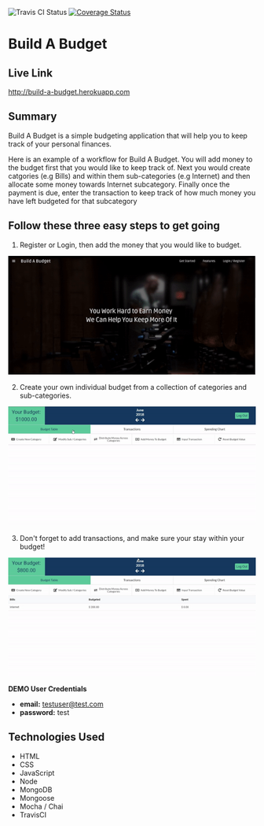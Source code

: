 ![Travis CI Status](https://travis-ci.org/ievgenk/build-a-budget.svg?branch=master) [![Coverage Status](https://coveralls.io/repos/github/ievgenk/build-a-budget/badge.svg?branch=master)](https://coveralls.io/github/ievgenk/build-a-budget?branch=master)

# Build A Budget

## Live Link

http://build-a-budget.herokuapp.com

## Summary

Build A Budget is a simple budgeting application that will help you to keep track of your personal finances.

Here is an example of a workflow for Build A Budget. You will add money to the budget first that you would like to keep track of. Next you would create catgories (e.g Bills) and within them sub-categories (e.g Internet) and then allocate some money towards Internet subcategory. Finally once the payment is due, enter the transaction to keep track of how much money you have left budgeted for that subcategory

## Follow these three easy steps to get going

1. Register or Login, then add the money that you would like to budget.

![Walkthrough gif](./public/media/gifs/first.gif)

2. Create your own individual budget from a collection of categories and sub-categories.

![Walkthrough gif](./public/media/gifs/second.gif)

3. Don't forget to add transactions, and make sure your stay within your budget!


![Walkthrough gif](./public/media/gifs/third.gif)



**DEMO User Credentials**

* **email:** testuser@test.com
* **password:** test


## Technologies Used

* HTML
* CSS
* JavaScript
* Node
* MongoDB
* Mongoose
* Mocha / Chai
* TravisCI
